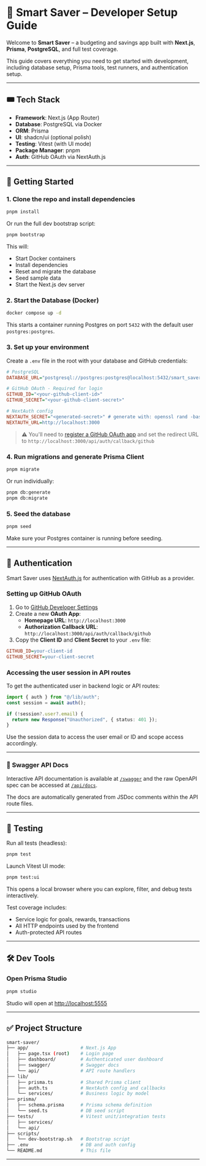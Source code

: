 # 🧠 Smart Saver – Developer Setup Guide

Welcome to **Smart Saver** – a budgeting and savings app built with **Next.js**, **Prisma**, **PostgreSQL**, and full test coverage.

This guide covers everything you need to get started with development, including database setup, Prisma tools, test runners, and authentication setup.

---

## 🎟️ Tech Stack

- **Framework**: Next.js (App Router)
- **Database**: PostgreSQL via Docker
- **ORM**: Prisma
- **UI**: shadcn/ui (optional polish)
- **Testing**: Vitest (with UI mode)
- **Package Manager**: pnpm
- **Auth**: GitHub OAuth via NextAuth.js

---

## 🚀 Getting Started

### 1. Clone the repo and install dependencies

```bash
pnpm install
```

Or run the full dev bootstrap script:

```bash
pnpm bootstrap
```

This will:

- Start Docker containers
- Install dependencies
- Reset and migrate the database
- Seed sample data
- Start the Next.js dev server

### 2. Start the Database (Docker)

```bash
docker compose up -d
```

This starts a container running Postgres on port `5432` with the default user `postgres:postgres`.

### 3. Set up your environment

Create a `.env` file in the root with your database and GitHub credentials:

```ini
# PostgreSQL
DATABASE_URL="postgresql://postgres:postgres@localhost:5432/smart_saver"

# GitHub OAuth - Required for login
GITHUB_ID="<your-github-client-id>"
GITHUB_SECRET="<your-github-client-secret>"

# NextAuth config
NEXTAUTH_SECRET="<generated-secret>" # generate with: openssl rand -base64 32
NEXTAUTH_URL=http://localhost:3000
```

> ⚠️ You'll need to [register a GitHub OAuth app](https://docs.github.com/en/apps/oauth-apps/building-oauth-apps/creating-an-oauth-app) and set the redirect URL to `http://localhost:3000/api/auth/callback/github`

### 4. Run migrations and generate Prisma Client

```bash
pnpm migrate
```

Or run individually:

```bash
pnpm db:generate
pnpm db:migrate
```

### 5. Seed the database

```bash
pnpm seed
```

Make sure your Postgres container is running before seeding.

---

## 🔐 Authentication

Smart Saver uses [NextAuth.js](https://next-auth.js.org/) for authentication with GitHub as a provider.

### Setting up GitHub OAuth

1. Go to [GitHub Developer Settings](https://github.com/settings/developers)
2. Create a new **OAuth App**:
   - **Homepage URL**: `http://localhost:3000`
   - **Authorization Callback URL**: `http://localhost:3000/api/auth/callback/github`
3. Copy the **Client ID** and **Client Secret** to your `.env` file:

```ini
GITHUB_ID=your-client-id
GITHUB_SECRET=your-client-secret
```

### Accessing the user session in API routes

To get the authenticated user in backend logic or API routes:

```ts
import { auth } from "@/lib/auth";
const session = await auth();

if (!session?.user?.email) {
  return new Response("Unauthorized", { status: 401 });
}
```

Use the session data to access the user email or ID and scope access accordingly.

---

### 📘 Swagger API Docs

Interactive API documentation is available at [`/swagger`](http://localhost:3000/docs) and the raw OpenAPI spec can be accessed at [`/api/docs`](http://localhost:3000/api/docs).

The docs are automatically generated from JSDoc comments within the API route files.

---

## 🍊 Testing

Run all tests (headless):

```bash
pnpm test
```

Launch Vitest UI mode:

```bash
pnpm test:ui
```

This opens a local browser where you can explore, filter, and debug tests interactively.

Test coverage includes:

- Service logic for goals, rewards, transactions
- All HTTP endpoints used by the frontend
- Auth-protected API routes

---

## 🛠 Dev Tools

### Open Prisma Studio

```bash
pnpm studio
```

Studio will open at [http://localhost:5555](http://localhost:5555)

---

## ✅ Project Structure

```bash
smart-saver/
├── app/                   # Next.js App
│   ├── page.tsx (root)    # Login page
│   ├── dashboard/         # Authenticated user dashboard
│   ├── swagger/           # Swagger docs
│   └── api/               # API route handlers
├── lib/
│   ├── prisma.ts          # Shared Prisma client
│   ├── auth.ts            # NextAuth config and callbacks
│   └── services/          # Business logic by model
├── prisma/
│   ├── schema.prisma      # Prisma schema definition
│   └── seed.ts            # DB seed script
├── tests/                 # Vitest unit/integration tests
│   ├── services/
│   └── api/
├── scripts/
│   └── dev-bootstrap.sh   # Bootstrap script
├── .env                   # DB and auth config
└── README.md              # This file
```

---
